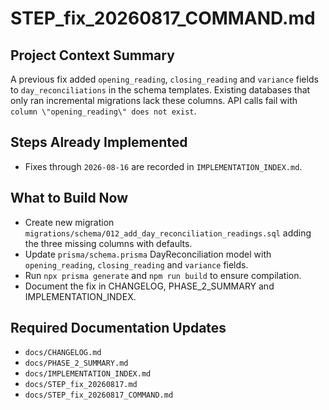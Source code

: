 # STEP_fix_20260817_COMMAND.md
## Project Context Summary
A previous fix added `opening_reading`, `closing_reading` and `variance` fields to `day_reconciliations` in the schema templates. Existing databases that only ran incremental migrations lack these columns. API calls fail with `column \"opening_reading\" does not exist`.

## Steps Already Implemented
- Fixes through `2026-08-16` are recorded in `IMPLEMENTATION_INDEX.md`.

## What to Build Now
- Create new migration `migrations/schema/012_add_day_reconciliation_readings.sql` adding the three missing columns with defaults.
- Update `prisma/schema.prisma` DayReconciliation model with `opening_reading`, `closing_reading` and `variance` fields.
- Run `npx prisma generate` and `npm run build` to ensure compilation.
- Document the fix in CHANGELOG, PHASE_2_SUMMARY and IMPLEMENTATION_INDEX.

## Required Documentation Updates
- `docs/CHANGELOG.md`
- `docs/PHASE_2_SUMMARY.md`
- `docs/IMPLEMENTATION_INDEX.md`
- `docs/STEP_fix_20260817.md`
- `docs/STEP_fix_20260817_COMMAND.md`
